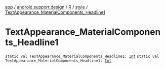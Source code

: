 [app](../../../index.md) / [android.support.design](../../index.md) / [R](../index.md) / [style](index.md) / [TextAppearance_MaterialComponents_Headline1](./-text-appearance_-material-components_-headline1.md)

# TextAppearance_MaterialComponents_Headline1

`static val TextAppearance_MaterialComponents_Headline1: `[`Int`](https://kotlinlang.org/api/latest/jvm/stdlib/kotlin/-int/index.html)
`static val TextAppearance_MaterialComponents_Headline1: `[`Int`](https://kotlinlang.org/api/latest/jvm/stdlib/kotlin/-int/index.html)
